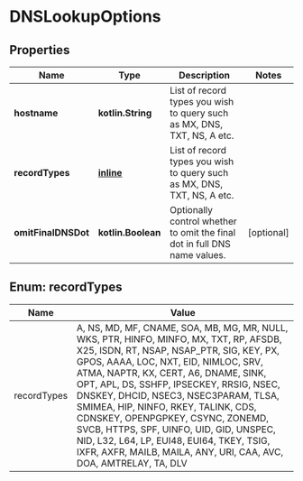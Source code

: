 
# DNSLookupOptions

## Properties
Name | Type | Description | Notes
------------ | ------------- | ------------- | -------------
**hostname** | **kotlin.String** | List of record types you wish to query such as MX, DNS, TXT, NS, A etc. | 
**recordTypes** | [**inline**](#kotlin.collections.Set&lt;RecordTypesEnum&gt;) | List of record types you wish to query such as MX, DNS, TXT, NS, A etc. | 
**omitFinalDNSDot** | **kotlin.Boolean** | Optionally control whether to omit the final dot in full DNS name values. |  [optional]


<a name="kotlin.collections.Set<RecordTypesEnum>"></a>
## Enum: recordTypes
Name | Value
---- | -----
recordTypes | A, NS, MD, MF, CNAME, SOA, MB, MG, MR, NULL, WKS, PTR, HINFO, MINFO, MX, TXT, RP, AFSDB, X25, ISDN, RT, NSAP, NSAP_PTR, SIG, KEY, PX, GPOS, AAAA, LOC, NXT, EID, NIMLOC, SRV, ATMA, NAPTR, KX, CERT, A6, DNAME, SINK, OPT, APL, DS, SSHFP, IPSECKEY, RRSIG, NSEC, DNSKEY, DHCID, NSEC3, NSEC3PARAM, TLSA, SMIMEA, HIP, NINFO, RKEY, TALINK, CDS, CDNSKEY, OPENPGPKEY, CSYNC, ZONEMD, SVCB, HTTPS, SPF, UINFO, UID, GID, UNSPEC, NID, L32, L64, LP, EUI48, EUI64, TKEY, TSIG, IXFR, AXFR, MAILB, MAILA, ANY, URI, CAA, AVC, DOA, AMTRELAY, TA, DLV



